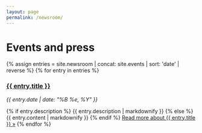 ```yaml
---
layout: page
permalink: /newsroom/
---
```


# Events and press

{% assign entries = site.newsroom | concat: site.events | sort: 'date' | reverse %}
{% for entry in entries %}
  <h3><a href="{{ entry.url | prepend: site.baseurl }}">{{ entry.title }}</a></h3>
  <p><em>{{ entry.date | date: "%B %e, %Y" }}</em></p>
  {% if entry.description %}
  {{ entry.description | markdownify }}
  {% else %}
  {{ entry.content | markdownify }}
  {% endif %}
  <a href="{{ entry.url | prepend: site.baseurl }}">Read more<span class="usa-sr-only"> about {{ entry.title }}</span> &raquo;</a>
{% endfor %}
